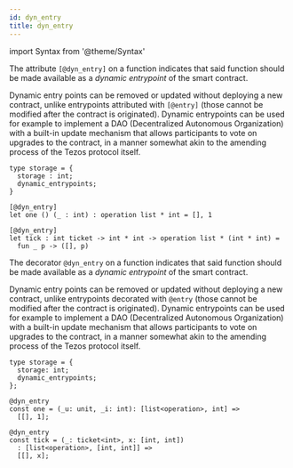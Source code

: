 ```yaml
---
id: dyn_entry
title: dyn_entry
---
```


import Syntax from '@theme/Syntax'

<Syntax syntax="cameligo">

The attribute `[@dyn_entry]` on a function indicates that said
function should be made available as a *dynamic entrypoint* of the
smart contract.

Dynamic entry points can be removed or updated without deploying a new
contract, unlike entrypoints attributed with `[@entry]` (those cannot
be modified after the contract is originated). Dynamic entrypoints can
be used for example to implement a DAO (Decentralized Autonomous
Organization) with a built-in update mechanism that allows
participants to vote on upgrades to the contract, in a manner somewhat
akin to the amending process of the Tezos protocol itself.

```cameligo group=dyn_entry
type storage = {
  storage : int;
  dynamic_entrypoints;
}

[@dyn_entry]
let one () (_ : int) : operation list * int = [], 1

[@dyn_entry]
let tick : int ticket -> int * int -> operation list * (int * int) =
  fun _ p -> ([], p)
```

</Syntax>

<Syntax syntax="jsligo">

The decorator `@dyn_entry` on a function indicates that said
function should be made available as a *dynamic entrypoint* of the
smart contract.

Dynamic entry points can be removed or updated without deploying a new
contract, unlike entrypoints decorated with `@entry` (those cannot be
modified after the contract is originated). Dynamic entrypoints can be
used for example to implement a DAO (Decentralized Autonomous
Organization) with a built-in update mechanism that allows
participants to vote on upgrades to the contract, in a manner somewhat
akin to the amending process of the Tezos protocol itself.

```jsligo group=dyn_entry
type storage = {
  storage: int;
  dynamic_entrypoints;
};

@dyn_entry
const one = (_u: unit, _i: int): [list<operation>, int] =>
  [[], 1];

@dyn_entry
const tick = (_: ticket<int>, x: [int, int])
  : [list<operation>, [int, int]] =>
  [[], x];
```

</Syntax>
